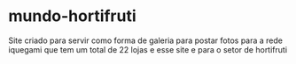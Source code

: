 # mundo-hortifruti
 Site criado para servir como forma de galeria para postar fotos para a rede iquegami que tem um total de 22 lojas e esse site e para o setor de hortifruti
